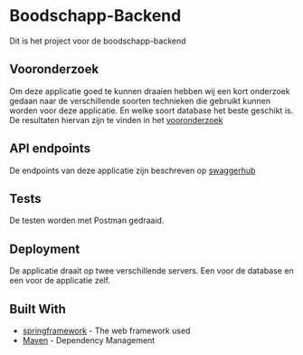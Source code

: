 # Boodschapp-Backend

Dit is het project voor de boodschapp-backend

## Vooronderzoek

Om deze applicatie goed te kunnen draaien  hebben wij een kort onderzoek gedaan naar
de verschillende soorten technieken die gebruikt kunnen worden voor deze applicatie.
En welke soort database het beste geschikt is. De resultaten hiervan zijn te vinden in het 
[vooronderzoek](docs/vooronderzoek.md)

## API endpoints

De endpoints van deze applicatie zijn beschreven op [swaggerhub](https://app.swaggerhub.com/apis-docs/bbmanuputty/Groep_4_Iteratie_2/1.0.0)


## Tests

De testen worden met Postman gedraaid.

## Deployment

De applicatie draait op twee verschillende servers. Een voor de database en een voor de applicatie zelf.
 

## Built With

* [springframework](https://spring.io/) - The web framework used
* [Maven](https://maven.apache.org/) - Dependency Management

